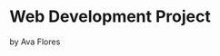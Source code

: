 <!DOCTYPE html>
<html>
<body>

<h1>Web Development Project</h1>
<p>by Ava Flores</p>

</body>
</html>
